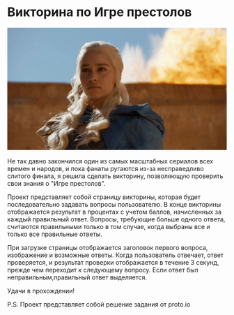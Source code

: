 # Викторина по Игре престолов

![alt text](https://github.com/kaeseolin96/images/blob/master/readme.gif "Крутая Дейнерис никому не помешает")

Не так давно закончился один из самых масштабных сериалов всех времен и народов, и пока фанаты ругаются из-за несправедливо слитого финала, я решила сделать викторину, позволяющую проверить свои знания о "Игре престолов".


Проект представляет собой страницу викторины, которая будет последовательно задавать вопросы пользователю. В конце викторины отображается результат в процентах с учетом баллов, начисленных за каждый правильный ответ. Вопросы, требующие больше одного ответа, считаются правильными только в том случае, когда выбраны все и только все правильные ответы.

При загрузке страницы отображается заголовок первого вопроса, изображение и возможные ответы. Когда пользователь отвечает, ответ проверяется, и результат проверки отображается в течение 3 секунд, прежде чем переходит к следующему вопросу. Если ответ был неправильным,правильный ответ выделяется. 


Удачи в прохождении!

P.S. Проект представляет собой решение задания от proto.io
